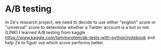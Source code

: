 # A/B testing 
In Ze's research project, we need to decide to use either "english" score or "universal" score to determine whether a Twitter account is a bot or not. (LINK) 
I learned A/B testing from kaggle https://www.kaggle.com/tammyrotem/ab-tests-with-python/notebook and help Ze to figutr out which score performs better.

